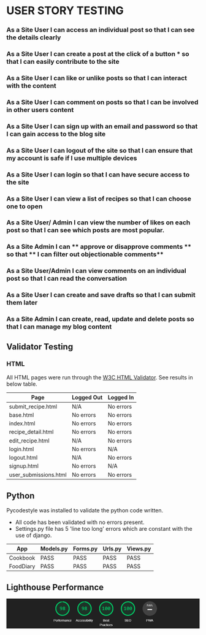 # USER STORY TESTING

 ### As a Site User I can  access an individual post  so that I can see the details clearly

 ### As a Site User I can  create a post at the click of a button * so that I can easily contribute to the site

### As a Site User I can like or unlike posts so that I can interact with the content

### As a Site User I can comment on posts so that I can be involved in other users content

### As a Site User I can sign up with an email and password so that I can gain access to the blog site

### As a Site User I can logout of the site  so that I can ensure that my account is safe if I use multiple devices

### As a Site User I can login  so that I can have secure access to the site

### As a Site User I can view a list of recipes  so that I can choose one to open

### As a Site User/ Admin I can view the number of likes on each post so that I can see which posts are most popular.

### As a Site Admin I can ** approve or disapprove comments ** so that ** I can filter out objectionable comments**

### As a Site User/Admin I can view comments on an individual post so that I can read the conversation

### As a Site User I can create and save drafts so that I can submit them later

### As a Site Admin I can create, read, update and delete posts so that I can manage my blog content

## Validator Testing

### HTML

All HTML pages were run through the [W3C HTML Validator](https://validator.w3.org/). See results in below table.

| Page                 | Logged Out | Logged In |
|----------------------|------------|-----------|
| submit_recipe.html   | N/A        | No errors |
| base.html            | No errors  | No errors |
| index.html           | No errors  | No errors |
| recipe_detail.html   | No errors  | No errors |
| edit_recipe.html     | N/A        | No errors |
| login.html           | No errors  | N/A       |
| logout.html          | N/A        | No errors |
| signup.html          | No errors  | N/A       |
| user_submissions.html| No errors  | No errors |


## Python

Pycodestyle was installed to validate the python code written.

- All code has been validated with no errors present.
- Settings.py file has 5 'line too long' errors which are constant with the use of django.

| App       | Models.py |    Forms.py    | Urls.py | Views.py |
|-----------|-----------|----------------|---------|----------|
| Cookbook  |    PASS   |      PASS      |   PASS  |   PASS   |
| FoodDiary |    PASS   |      PASS      |   PASS  |   PASS   |


## Lighthouse Performance

![Lighthouse Testing](docs/testing/Screenshot%202023-03-15%20202504.png)